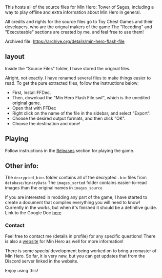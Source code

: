 This hosts all of the source files for Min Hero: Tower of Sages, including a way to play offline and extra information about Min Hero in general.

All credits and rights for the source files go to Toy Chest Games and their developers, who are the orignal makers of the game
The "Recoding" and "Executeable" sections are created by me, and feel free to use them!

Archived file: https://archive.org/details/min-hero-flash-file

## layout
Inside the "Source Files" folder, I have stored the original files.

Alright, not exactly. I have renamed several files to make things easier to read. To get the pure extracted files, follow the instructions below:
* First, Install FFDec.
* Then, download the "Min Hero Flash File.swf", which is the unedited original game.
* Open that with FFDec
* Right click on the name of the file in the sidebar, and select "Export".
* Choose the desired output formats, and then click "OK".
* Choose the destination and done!

## Playing
Follow instructions in the [Releases](https://github.com/square-nine/minhero-towerofsages-allfiles/releases) section for playing the game.

## Other info:
The `decrypted_bins` folder contains all of the decrypted `.bin` files from `database/binaryData`
The `images_sorted` folder contains easier-to-read images than the original names in `images_source`

If you are interested in modding any part of the game, I have started to create a document that compiles everything you will need to know! Currently in the works, but when it's finished it should be a definitive guide.
Link to the Google Doc [here](https://docs.google.com/document/d/156yBidZdwGSy2RCfFcGovTmjzdml6WdHGLxoREKdkU8/edit?usp=sharing)

### Contact
Feel free to contact me (details in profile) for any specific questions!
There is also a [website](https://min-hero.nekoweb.org/) for Min Hero as well for more information!

There is some _special_ development being worked on to bring a remaster of Min Hero. So far, it is very new, but you can get updates that from the Discord server linked in the website.

Enjoy using this!

